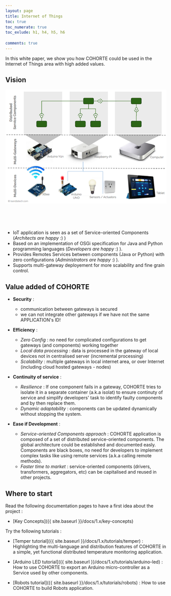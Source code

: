 ```yaml
---
layout: page
title: Internet of Things
toc: true
toc_numerate: true
toc_exlude: h1, h4, h5, h6

comments: true
---
```


In this white paper, we show you how COHORTE could be used in the Internet of Things area with high added values.

## Vision

![Visiion](iot-cohorte-vision.png)


<br/>
<br/>
<br/>


 * IoT application is seen as a set of Service-oriented Components (*Architects are happy* :) )
 * Based on an implementation of OSGi specification for Java and Python programming languages (*Developers are happy* :) ).
 * Provides Remotes Services between components (Java or Python) with zero configurations (*Administrators are happy* :) ).
 * Supports multi-gateway deployement for more scalability and fine grain control.

## Value added of COHORTE

 * **Security** : 
   * communication between gateways is secured
   * we can not integrate other gateways if we have not the same APPLICATION's ID! 

 * **Efficiency** :
   * *Zero Config* : no need for complicated configurations to get gateways (and components) working together
   * *Local data processing* : data is processed in the gateway of local devices not in centralised server (incremental processing)
   * *Scalability* : multiple gateways in local internet area, or over Internet (including cloud hosted gateways - nodes)

 * **Continuity of service** : 
   * *Resilience* : If one component fails in a gateway, COHORTE tries to isolate it in a separate container (a.k.a isolat) to ensure continuty of service and simplify developers' task to identify faulty components and by then replace them.
   * *Dynamic adaptability* : components can be updated dynamically without stopping the system.

 * **Ease if Development** :
   * *Service-oriented Components approach* : COHORTE application is composed of a set of distributed service-oriented components. The global architecture could be established and documented easly. Components are black boxes, no need for developers to implement complex tasks like using remote services (a.k.a calling remote methods).
   * *Faster time to market* : service-oriented components (drivers, transformers, aggregators, etc) can be capitalised and reused in other projects.

## Where to start

Read the following documentation pages to have a first idea about the project :

 * [Key Concepts]({{ site.baseurl }}/docs/1.x/key-concepts) 


Try the following tutorials :

 * [Temper tutorial]({{ site.baseurl }}/docs/1.x/tutorials/temper) : Highlighting the multi-language and distribution features of COHORTE in a simple, yet functional distributed temperature monitoring application.

 * [Arduino LED tutorial]({{ site.baseurl }}/docs/1.x/tutorials/arduino-led) : How to use COHORTE to export an Arduino micro-controller as a Service used by other components.

 * [Robots tutorial]({{ site.baseurl }}/docs/1.x/tutorials/robots) : How to use COHORTE to build Robots application.